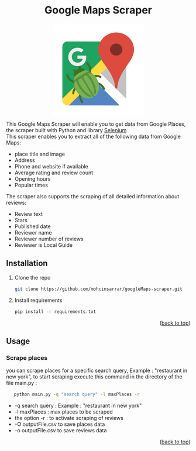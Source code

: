 <div id="top"></div>
<div align="center">
  <h1 align="center">Google Maps Scraper</h1>
  <img src="./images/gmapscraper.png">
</div>

This Google Maps Scraper will enable you to get data from Google Places, the scraper built with Python and library <a href="https://www.selenium.dev">Selenium</a>
  <br>
This scraper enables you to extract all of the following data from Google Maps:
- place title and image
- Address
- Phone and website if available
- Average rating and review count
- Opening hours
- Popular times 

The scraper also supports the scraping of all detailed information about reviews:
- Review text
- Stars
- Published date
- Reviewer name
- Reviewer number of reviews
- Reviewer is Local Guide


<!-- GETTING STARTED -->
## Installation

1. Clone the repo
   ```sh
   git clone https://github.com/mohcinsarrar/googleMaps-scraper.git
   ```
2. Install requirements
   ```sh
   pip install -r requirements.txt
   ```

<p align="right">(<a href="#top">back to top</a>)</p>

<!-- USAGE EXAMPLES -->
## Usage

### Scrape places
you can scrape places for a specific search query, Example : "restaurant in new york", to start scraping execute this command in the directory of the file main.py :
  ```sh
     python main.py -q "search query" -l maxPlaces -r
  ```

- -q search query : Example : "restaurant in new york"
- -l maxPlaces : max places to be scraped
- the option -r : to activate scraping of reviews
- -O outputFile.csv to save places data
- -o outputFile.csv to save reviews data

<p align="right">(<a href="#top">back to top</a>)</p>
